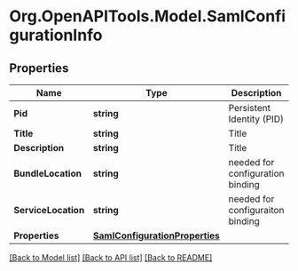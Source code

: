 # Org.OpenAPITools.Model.SamlConfigurationInfo
## Properties

Name | Type | Description | Notes
------------ | ------------- | ------------- | -------------
**Pid** | **string** | Persistent Identity (PID) | [optional] 
**Title** | **string** | Title | [optional] 
**Description** | **string** | Title | [optional] 
**BundleLocation** | **string** | needed for configuration binding | [optional] 
**ServiceLocation** | **string** | needed for configuraiton binding | [optional] 
**Properties** | [**SamlConfigurationProperties**](SamlConfigurationProperties.md) |  | [optional] 

[[Back to Model list]](../README.md#documentation-for-models) [[Back to API list]](../README.md#documentation-for-api-endpoints) [[Back to README]](../README.md)

